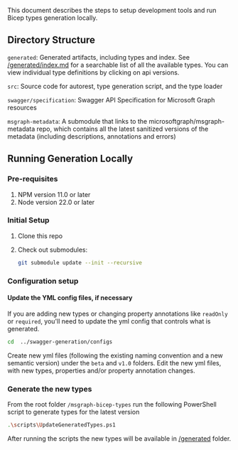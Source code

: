 This document describes the steps to setup development tools and run Bicep types generation locally.

## Directory Structure

`generated`: Generated artifacts, including types and index. See [/generated/index.md](../generated/index.md) for a searchable list of all the available types. You can view individual type definitions by clicking on api versions.

`src`: Source code for autorest, type generation script, and the type loader

`swagger/specification`: Swagger API Specification for Microsoft Graph resources

`msgraph-metadata`: A submodule that links to the microsoftgraph/msgraph-metadata repo, which contains all the latest sanitized versions of the metadata (including descriptions, annotations and errors)


## Running Generation Locally

### Pre-requisites

1. NPM version 11.0 or later
1. Node version 22.0 or later

### Initial Setup

1. Clone this repo
1. Check out submodules:

    ```sh
    git submodule update --init --recursive
    ```

### Configuration setup

#### Update the YML config files, if necessary

If you are adding new types or changing property annotations like `readOnly` or `required`, you'll need to update the yml config that controls what is generated.

```sh
cd  ../swagger-generation/configs
```

Create new yml files (following the existing naming convention and a new semantic version) under the `beta` and `v1.0` folders.
Edit the new yml files, with new types, properties and/or property annotation changes.


### Generate the new types

From the root folder `/msgraph-bicep-types` run the following PowerShell script to generate types for the latest version

```sh
.\scripts\UpdateGeneratedTypes.ps1
```

After running the scripts the new types will be available in [/generated](./generated) folder.
